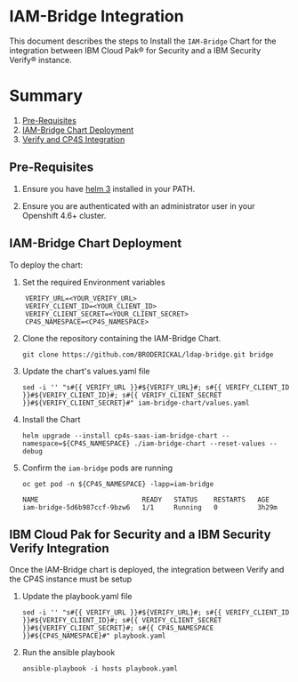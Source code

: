 # IAM-Bridge Integration

This document describes the steps to Install the `IAM-Bridge` Chart for the integration between IBM Cloud Pak® for Security and a IBM Security Verify® instance.

# Summary

1. [Pre-Requisites](#pre-requisites)
1. [IAM-Bridge Chart Deployment](#iam-Bridge-chart-deployment)
1. [Verify and CP4S Integration](#verify-and-cp4s-integration)

## Pre-Requisites

1. Ensure you have [helm 3](https://www.ibm.com/docs/en/cloud-paks/cp-security/1.7.0?topic=tasks-installing-developer-tools#helm-v324) installed in your PATH.

2. Ensure you are authenticated with an administrator user in your Openshift 4.6+ cluster.

## IAM-Bridge Chart Deployment

To deploy the chart:

1. Set the required Environment variables

```
    VERIFY_URL=<YOUR_VERIFY_URL>
    VERIFY_CLIENT_ID=<YOUR_CLIENT_ID>
    VERIFY_CLIENT_SECRET=<YOUR_CLIENT_SECRET>
    CP4S_NAMESPACE=<CP4S_NAMESPACE>
```

2. Clone the repository containing the IAM-Bridge Chart.

    ```
    git clone https://github.com/BRODERICKAL/ldap-bridge.git bridge
    ```

3.  Update the chart's values.yaml file

    ```
    sed -i '' "s#{{ VERIFY_URL }}#${VERIFY_URL}#; s#{{ VERIFY_CLIENT_ID }}#${VERIFY_CLIENT_ID}#; s#{{ VERIFY_CLIENT_SECRET }}#${VERIFY_CLIENT_SECRET}#" iam-bridge-chart/values.yaml
    ```

4. Install the Chart

    ```
    helm upgrade --install cp4s-saas-iam-bridge-chart --namespace=${CP4S_NAMESPACE} ./iam-bridge-chart --reset-values --debug
    ```

5. Confirm the `iam-bridge` pods are running

    ```
    oc get pod -n ${CP4S_NAMESPACE} -lapp=iam-bridge

    NAME                          READY   STATUS    RESTARTS   AGE
    iam-bridge-5d6b987ccf-9bzw6   1/1     Running   0          3h29m    
    ```

## IBM Cloud Pak for Security and a IBM Security Verify Integration

Once the IAM-Bridge chart is deployed, the integration between Verify and the CP4S instance must be setup

1. Update the playbook.yaml file

    ```
    sed -i '' "s#{{ VERIFY_URL }}#${VERIFY_URL}#; s#{{ VERIFY_CLIENT_ID }}#${VERIFY_CLIENT_ID}#; s#{{ VERIFY_CLIENT_SECRET }}#${VERIFY_CLIENT_SECRET}#; s#{{ CP4S_NAMESPACE }}#${CP4S_NAMESPACE}#" playbook.yaml
    ```

2. Run the ansible playbook

    ```
    ansible-playbook -i hosts playbook.yaml
    ```